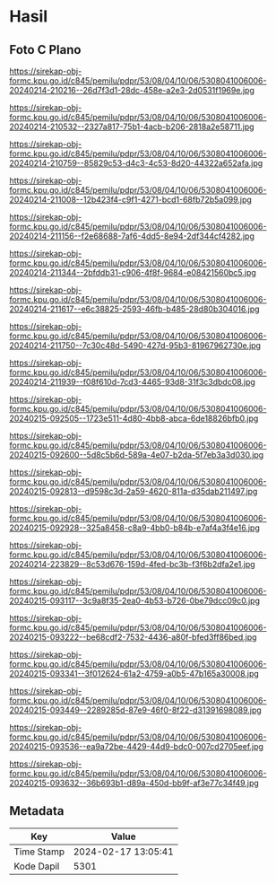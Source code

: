 # Hasil

## Foto C Plano

https://sirekap-obj-formc.kpu.go.id/c845/pemilu/pdpr/53/08/04/10/06/5308041006006-20240214-210216--26d7f3d1-28dc-458e-a2e3-2d0531f1969e.jpg

https://sirekap-obj-formc.kpu.go.id/c845/pemilu/pdpr/53/08/04/10/06/5308041006006-20240214-210532--2327a817-75b1-4acb-b206-2818a2e58711.jpg

https://sirekap-obj-formc.kpu.go.id/c845/pemilu/pdpr/53/08/04/10/06/5308041006006-20240214-210759--85829c53-d4c3-4c53-8d20-44322a652afa.jpg

https://sirekap-obj-formc.kpu.go.id/c845/pemilu/pdpr/53/08/04/10/06/5308041006006-20240214-211008--12b423f4-c9f1-4271-bcd1-68fb72b5a099.jpg

https://sirekap-obj-formc.kpu.go.id/c845/pemilu/pdpr/53/08/04/10/06/5308041006006-20240214-211156--f2e68688-7af6-4dd5-8e94-2df344cf4282.jpg

https://sirekap-obj-formc.kpu.go.id/c845/pemilu/pdpr/53/08/04/10/06/5308041006006-20240214-211344--2bfddb31-c906-4f8f-9684-e08421560bc5.jpg

https://sirekap-obj-formc.kpu.go.id/c845/pemilu/pdpr/53/08/04/10/06/5308041006006-20240214-211617--e6c38825-2593-46fb-b485-28d80b304016.jpg

https://sirekap-obj-formc.kpu.go.id/c845/pemilu/pdpr/53/08/04/10/06/5308041006006-20240214-211750--7c30c48d-5490-427d-95b3-81967962730e.jpg

https://sirekap-obj-formc.kpu.go.id/c845/pemilu/pdpr/53/08/04/10/06/5308041006006-20240214-211939--f08f610d-7cd3-4465-93d8-31f3c3dbdc08.jpg

https://sirekap-obj-formc.kpu.go.id/c845/pemilu/pdpr/53/08/04/10/06/5308041006006-20240215-092505--1723e511-4d80-4bb8-abca-6de18826bfb0.jpg

https://sirekap-obj-formc.kpu.go.id/c845/pemilu/pdpr/53/08/04/10/06/5308041006006-20240215-092600--5d8c5b6d-589a-4e07-b2da-5f7eb3a3d030.jpg

https://sirekap-obj-formc.kpu.go.id/c845/pemilu/pdpr/53/08/04/10/06/5308041006006-20240215-092813--d9598c3d-2a59-4620-811a-d35dab211497.jpg

https://sirekap-obj-formc.kpu.go.id/c845/pemilu/pdpr/53/08/04/10/06/5308041006006-20240215-092928--325a8458-c8a9-4bb0-b84b-e7af4a3f4e16.jpg

https://sirekap-obj-formc.kpu.go.id/c845/pemilu/pdpr/53/08/04/10/06/5308041006006-20240214-223829--8c53d676-159d-4fed-bc3b-f3f6b2dfa2e1.jpg

https://sirekap-obj-formc.kpu.go.id/c845/pemilu/pdpr/53/08/04/10/06/5308041006006-20240215-093117--3c9a8f35-2ea0-4b53-b726-0be79dcc09c0.jpg

https://sirekap-obj-formc.kpu.go.id/c845/pemilu/pdpr/53/08/04/10/06/5308041006006-20240215-093222--be68cdf2-7532-4436-a80f-bfed3ff86bed.jpg

https://sirekap-obj-formc.kpu.go.id/c845/pemilu/pdpr/53/08/04/10/06/5308041006006-20240215-093341--3f012624-61a2-4759-a0b5-47b165a30008.jpg

https://sirekap-obj-formc.kpu.go.id/c845/pemilu/pdpr/53/08/04/10/06/5308041006006-20240215-093449--2289285d-87e9-46f0-8f22-d31391698089.jpg

https://sirekap-obj-formc.kpu.go.id/c845/pemilu/pdpr/53/08/04/10/06/5308041006006-20240215-093536--ea9a72be-4429-44d9-bdc0-007cd2705eef.jpg

https://sirekap-obj-formc.kpu.go.id/c845/pemilu/pdpr/53/08/04/10/06/5308041006006-20240215-093632--36b693b1-d89a-450d-bb9f-af3e77c34f49.jpg


## Metadata

| Key        | Value               |
| ---------- | ------------------- |
| Time Stamp | 2024-02-17 13:05:41 |
| Kode Dapil | 5301                |



